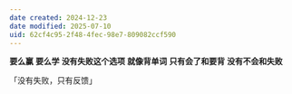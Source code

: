 ```yaml
---
date created: 2024-12-23
date modified: 2025-07-10
uid: 62cf4c95-2f48-4fec-98e7-809082ccf590
---
```

**要么赢** **要么学** **没有失败这个选项** **就像背单词** **只有会了和要背** **没有不会和失败**

「没有失败，只有反馈」
